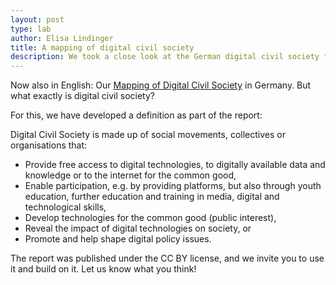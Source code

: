 ```yaml
---
layout: post
type: lab
author: Elisa Lindinger
title: A mapping of digital civil society
description: We took a close look at the German digital civil society for the Goethe-Institut.
---
```


<p>Now also in English: Our <a href="https://www.goethe.de/resources/files/pdf228/gi-mapping-digitale-zivilgesellschaft_en1.pdf">Mapping of Digital Civil Society</a> in Germany. But what exactly is digital civil society?</p>

<p>For this, we have developed a definition as part of the report: 

Digital Civil Society is made up of social movements, collectives or organisations that:
<ul>
<li> Provide free access to digital technologies, to digitally available data and knowledge or to the internet for the common good,</li>
<li> Enable participation, e.g. by providing platforms, but also through youth education, further education and training in media, digital and technological skills,</li>
<li> Develop technologies for the common good (public interest),</li>
<li> Reveal the impact of digital technologies on society, or</li>
<li> Promote and help shape digital policy issues.</li>
</ul>
</p>


<p>The report was published under the CC BY license, and we invite you to use it and build on it. Let us know what you think!</p>
